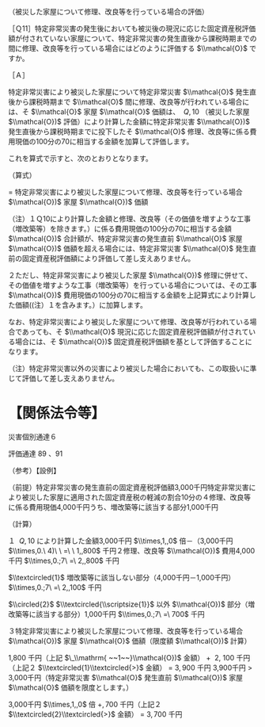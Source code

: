 （被災した家屋について修理、改良等を行っている場合の評価）

［Ｑ11］特定非常災害の発生後においても被災後の現況に応じた固定資産税評価額が付されていない家屋について、特定非常災害の発生直後から課税時期までの間に修理、改良等を行っている場合にはどのように評価する $\\mathcal{O}$ ですか。

［Ａ］

特定非常災害により被災した家屋について特定非常災害 $\\mathcal{O}$ 発生直後から課税時期まで $\\mathcal{O}$ 間に修理、改良等が行われている場合には、そ $\\mathcal{O}$ 家屋 $\\mathcal{O}$ 価額は、 $\ Q,10$ （被災した家屋 $\\mathcal{O})$ 評価）により計算した金額に特定非常災害 $\\mathcal{O})$ 発生直後から課税時期までに投下したそ $\\mathcal{O}$ 修理、改良等に係る費用現価の100分の70に相当する金額を加算して評価します。

これを算式で示すと、次のとおりとなります。

（算式）

$=$ 特定非常災害により被災した家屋について修理、改良等を行っている場合 $\\mathcal{O})$ 家屋 $\\mathcal{O})$ 価額

（注）１Ｑ10により計算した金額と修理、改良等（その価値を増すような工事（増改築等）を除きます。）に係る費用現価の100分の70に相当する金額 $\\mathcal{O})$ 合計額が、特定非常災害の発生直前 $\\mathcal{O}$ 家屋 $\\mathcal{O})$ 価額を超える場合には、特定非常災害 $\\mathcal{O}$ 発生直前の固定資産税評価額により評価して差し支えありません。

２ただし、特定非常災害により被災した家屋 $\\mathcal{O})$ 修理に併せて、その価値を増すような工事（増改築等）を行っている場合については、その工事 $\\mathcal{O})$ 費用現価の100分の70に相当する金額を上記算式により計算した価額((注）１を含みます。）に加算します。

なお、特定非常災害により被災した家屋について修理、改良等が行われている場合であっても、そ $\\mathcal{O}$ 現況に応じた固定資産税評価額が付されている場合には、そ $\\mathcal{O})$ 固定資産税評価額を基として評価することになります。

（注）特定非常災害以外の災害により被災した場合においても、この取扱いに準じて評価して差し支えありません。

# 【関係法令等】

災害個別通達６

評価通達 89 、91

（参考）【設例】

（前提）特定非常災害の発生直前の固定資産税評価額3,000千円特定非常災害により被災した家屋に適用された固定資産税の軽減の割合10分の４修理、改良等に係る費用現価4,000千円うち、増改築等に該当する部分1,000千円

（計算）

１ $\ Q,10$ により計算した金額3,000千円 $\\times,1,,0$ 倍－（3,000千円 $\\times,0.\ 4)\ \ =\ \ 1,,800$ 千円２修理、改良等 $\\mathcal{O})$ 費用4,000千円 $\\times,0.;7\ =\ 2,,800$ 千円

$\\textcircled{1}$ 増改築等に該当しない部分（4,000千円－1,000千円） $\\times,0.;7\ =\ 2,,100$ 千円

$\\circled{2}$ $\\textcircled{\\scriptsize{1}}$ 以外 $\\mathcal{O})$ 部分（増改築等に該当する部分）1,000千円 $\\times,0.;7\ =\ 700$ 千円

３特定非常災害により被災した家屋について修理、改良等を行っている場合 $\\mathcal{O})$ 家屋 $\\mathcal{O}$ 価額（限度額 $\\mathcal{O})$ 計算）

1,800 千円（上記 $\_\\mathrm{ ~~1~~}\\mathcal{O})$ 金額） $+\ \ 2,\ 100$ 千円 （上記２ $\\textcircled{1}\\textcircled{>}$ 金額） $=~3,900$ 千円 3,900千円 $>$ 3,000千円（特定非常災害 $\\mathcal{O}$ 発生直前 $\\mathcal{O})$ 家屋 $\\mathcal{O}$ 価額を限度とします。）

3,000千円 $\\times,1,,0$ 倍 $+,700$ 千円（上記２ $\\textcircled{2}\\textcircled{>}$ 金額） $=~3,700$ 千円